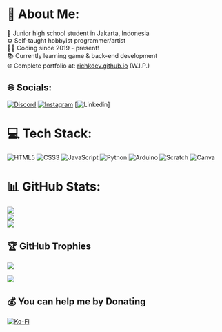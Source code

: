 # 💫 About Me:

🏫 Junior high school student in Jakarta, Indonesia<br>
⚙️ Self-taught hobbyist programmer/artist<br>
👨‍💻 Coding since 2019 - present!<br>
📚 Currently learning game & back-end development<br>
🌐 Complete portfolio at: [richkdev.github.io](https://richkdev.github.io) (W.I.P.)

## 🌐 Socials:

[![Discord](https://img.shields.io/badge/Discord-%237289DA.svg?logo=discord&logoColor=white)](https://discordapp.com/users/969551798220251139) [![Instagram](https://img.shields.io/badge/Instagram-%23E4405F.svg?logo=Instagram&logoColor=white)](https://instagram.com/rich.kurniawan) [![Linkedin]([https://img.shields.io/badge/LinkedIn-0077B5?style=for-the-badge&logo=linkedin&logoColor=white](https://www.linkedin.com/in/richard-nathaniel-effendy-kurniawan-204612297/))]

# 💻 Tech Stack:

![HTML5](https://img.shields.io/badge/html5-%23E34F26.svg?style=for-the-badge&logo=html5&logoColor=white) ![CSS3](https://img.shields.io/badge/css3-%231572B6.svg?style=for-the-badge&logo=css3&logoColor=white) ![JavaScript](https://img.shields.io/badge/javascript-%23323330.svg?style=for-the-badge&logo=javascript&logoColor=%23F7DF1E) ![Python](https://img.shields.io/badge/python-3670A0?style=for-the-badge&logo=python&logoColor=ffdd54) ![Arduino](https://img.shields.io/badge/-Arduino-00979D?style=for-the-badge&logo=Arduino&logoColor=white) ![Scratch](https://img.shields.io/badge/Scratch-%23F9A83A.svg?style=for-the-badge&logo=Scratch&logoColor=white) ![Canva](https://img.shields.io/badge/Canva-%2300C4CC.svg?style=for-the-badge&logo=Canva&logoColor=white)

# 📊 GitHub Stats:

![](https://github-readme-stats.vercel.app/api?username=richkdev&theme=dark&hide_border=false&include_all_commits=false&count_private=false)<br/>
![](https://github-readme-streak-stats.herokuapp.com/?user=richkdev&theme=dark&hide_border=false)<br/>
![](https://github-readme-stats.vercel.app/api/top-langs/?username=richkdev&theme=dark&hide_border=false&include_all_commits=false&count_private=false&layout=compact)

## 🏆 GitHub Trophies

![](https://github-profile-trophy.vercel.app/?username=richkdev&theme=radical&no-frame=false&no-bg=true&margin-w=4)

[![](https://visitcount.itsvg.in/api?id=richkdev&icon=0&color=0)](https://visitcount.itsvg.in)

## 💰 You can help me by Donating

[![Ko-Fi](https://img.shields.io/badge/Ko--fi-F16061?style=for-the-badge&logo=ko-fi&logoColor=white)](https://ko-fi.com/richmondkleinson) 
